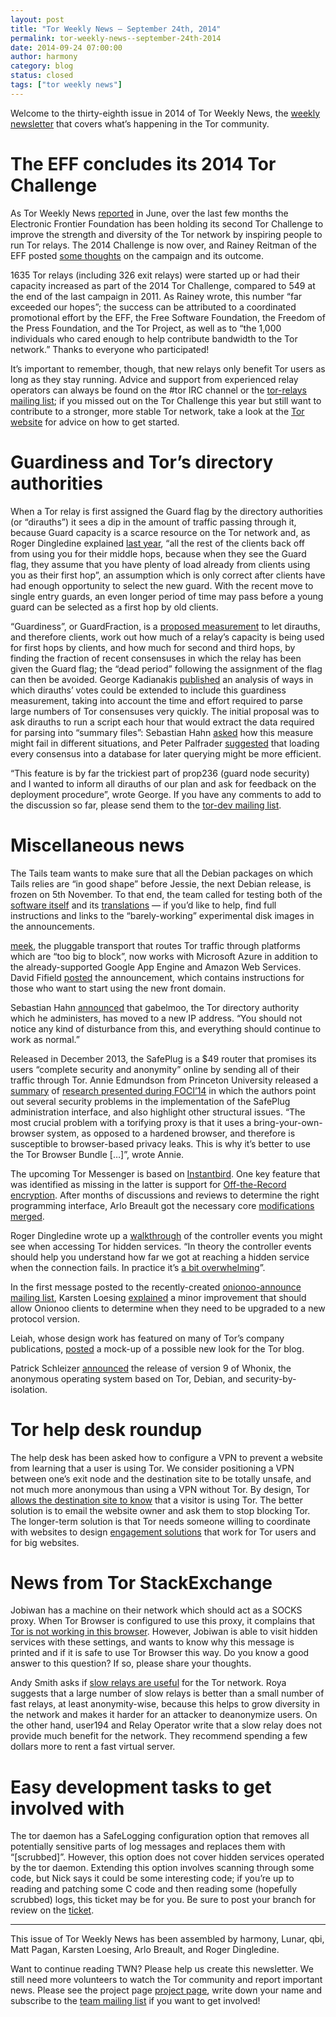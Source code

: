 ```yaml
---
layout: post
title: "Tor Weekly News — September 24th, 2014"
permalink: tor-weekly-news--september-24th-2014
date: 2014-09-24 07:00:00
author: harmony
category: blog
status: closed
tags: ["tor weekly news"]
---
```


Welcome to the thirty-eighth issue in 2014 of Tor Weekly News, the [weekly newsletter](https://lists.torproject.org/cgi-bin/mailman/listinfo/tor-news) that covers what’s happening in the Tor community.

The EFF concludes its 2014 Tor Challenge
========================================

As Tor Weekly News [reported](https://lists.torproject.org/pipermail/tor-news/2014-June/000049.html) in June, over the last few months the Electronic Frontier Foundation has been holding its second Tor Challenge to improve the strength and diversity of the Tor network by inspiring people to run Tor relays. The 2014 Challenge is now over, and Rainey Reitman of the EFF posted [some thoughts](https://www.eff.org/deeplinks/2014/09/tor-challenge-inspires-1635-tor-relays) on the campaign and its outcome.

1635 Tor relays (including 326 exit relays) were started up or had their capacity increased as part of the 2014 Tor Challenge, compared to 549 at the end of the last campaign in 2011. As Rainey wrote, this number “far exceeded our hopes”; the success can be attributed to a coordinated promotional effort by the EFF, the Free Software Foundation, the Freedom of the Press Foundation, and the Tor Project, as well as to “the 1,000 individuals who cared enough to help contribute bandwidth to the Tor network.” Thanks to everyone who participated!

It’s important to remember, though, that new relays only benefit Tor users as long as they stay running. Advice and support from experienced relay operators can always be found on the \#tor IRC channel or the [tor-relays mailing list](https://lists.torproject.org/cgi-bin/mailman/listinfo/tor-relays); if you missed out on the Tor Challenge this year but still want to contribute to a stronger, more stable Tor network, take a look at the [Tor website](https://www.torproject.org/docs/tor-doc-relay) for advice on how to get started.

Guardiness and Tor’s directory authorities
==========================================

When a Tor relay is first assigned the Guard flag by the directory authorities (or “dirauths”) it sees a dip in the amount of traffic passing through it, because Guard capacity is a scarce resource on the Tor network and, as Roger Dingledine explained [last year](https://blog.torproject.org/blog/lifecycle-of-a-new-relay), “all the rest of the clients back off from using you for their middle hops, because when they see the Guard flag, they assume that you have plenty of load already from clients using you as their first hop”, an assumption which is only correct after clients have had enough opportunity to select the new guard. With the recent move to single entry guards, an even longer period of time may pass before a young guard can be selected as a first hop by old clients.

“Guardiness”, or GuardFraction, is a [proposed measurement](https://gitweb.torproject.org/torspec.git/blob/HEAD:/proposals/236-single-guard-node.txt#l101) to let dirauths, and therefore clients, work out how much of a relay’s capacity is being used for first hops by clients, and how much for second and third hops, by finding the fraction of recent consensuses in which the relay has been given the Guard flag; the “dead period” following the assignment of the flag can then be avoided. George Kadianakis [published](https://lists.torproject.org/pipermail/tor-dev/2014-September/007489.html) an analysis of ways in which dirauths’ votes could be extended to include this guardiness measurement, taking into account the time and effort required to parse large numbers of Tor consensuses very quickly. The initial proposal was to ask dirauths to run a script each hour that would extract the data required for parsing into “summary files”: Sebastian Hahn [asked](https://lists.torproject.org/pipermail/tor-dev/2014-September/007526.html) how this measure might fail in different situations, and Peter Palfrader [suggested](https://lists.torproject.org/pipermail/tor-dev/2014-September/007490.html) that loading every consensus into a database for later querying might be more efficient.

“This feature is by far the trickiest part of prop236 (guard node security) and I wanted to inform all dirauths of our plan and ask for feedback on the deployment procedure”, wrote George. If you have any comments to add to the discussion so far, please send them to the [tor-dev mailing list](https://lists.torproject.org/cgi-bin/mailman/listinfo/tor-dev).

Miscellaneous news
==================

The Tails team wants to make sure that all the Debian packages on which Tails relies are “in good shape” before Jessie, the next Debian release, is frozen on 5th November. To that end, the team called for testing both of the [software itself](https://mailman.boum.org/pipermail/tails-testers/2014-September/000071.html) and its [translations](https://mailman.boum.org/pipermail/tails-l10n/2014-September/001553.html) — if you’d like to help, find full instructions and links to the “barely-working” experimental disk images in the announcements.

[meek](https://trac.torproject.org/projects/tor/wiki/doc/meek), the pluggable transport that routes Tor traffic through platforms which are “too big to block”, now works with Microsoft Azure in addition to the already-supported Google App Engine and Amazon Web Services. David Fifield [posted](https://lists.torproject.org/pipermail/tor-dev/2014-September/007525.html) the announcement, which contains instructions for those who want to start using the new front domain.

Sebastian Hahn [announced](https://lists.torproject.org/pipermail/tor-talk/2014-September/034898.html) that gabelmoo, the Tor directory authority which he administers, has moved to a new IP address. “You should not notice any kind of disturbance from this, and everything should continue to work as normal.”

Released in December 2013, the SafePlug is a \$49 router that promises its users “complete security and anonymity” online by sending all of their traffic through Tor. Annie Edmundson from Princeton University released a [summary](https://freedom-to-tinker.com/blog/annee/security-audit-of-safeplug-tor-in-a-box/) of [research presented during FOCI’14](https://www.usenix.org/system/files/conference/foci14/foci14-edmundson.pdf) in which the authors point out several security problems in the implementation of the SafePlug administration interface, and also highlight other structural issues. “The most crucial problem with a torifying proxy is that it uses a bring-your-own-browser system, as opposed to a hardened browser, and therefore is susceptible to browser-based privacy leaks. This is why it’s better to use the Tor Browser Bundle […]”, wrote Annie.

The upcoming Tor Messenger is based on [Instantbird](http://instantbird.com/). One key feature that was identified as missing in the latter is support for [Off-the-Record encryption](https://otr.cypherpunks.ca/). After months of discussions and reviews to determine the right programming interface, Arlo Breault got the necessary core [modifications](https://hg.mozilla.org/comm-central/rev/e2c85d70fda2) [merged](https://hg.mozilla.org/users/florian_queze.net/purple/rev/6550fcf407f0).

Roger Dingledine wrote up a [walkthrough](https://trac.torproject.org/projects/tor/wiki/doc/TorControlPortWalkthrough-HS) of the controller events you might see when accessing Tor hidden services. “In theory the controller events should help you understand how far we got at reaching a hidden service when the connection fails. In practice it’s [a bit overwhelming](https://bugs.torproject.org/13206)”.

In the first message posted to the recently-created [onionoo-announce mailing list](https://lists.torproject.org/cgi-bin/mailman/listinfo/onionoo-announce), Karsten Loesing [explained](https://lists.torproject.org/pipermail/onionoo-announce/2014/000000.html) a minor improvement that should allow Onionoo clients to determine when they need to be upgraded to a new protocol version.

Leiah, whose design work has featured on many of Tor’s company publications, [posted](https://bugs.torproject.org/13117) a mock-up of a possible new look for the Tor blog.

Patrick Schleizer [announced](https://lists.torproject.org/pipermail/tor-talk/2014-September/034909.html) the release of version 9 of Whonix, the anonymous operating system based on Tor, Debian, and security-by-isolation.

Tor help desk roundup
=====================

The help desk has been asked how to configure a VPN to prevent a website from learning that a user is using Tor. We consider positioning a VPN between one’s exit node and the destination site to be totally unsafe, and not much more anonymous than using a VPN without Tor. By design, Tor [allows the destination site to know](https://www.torproject.org/docs/faq.html.en#HideExits) that a visitor is using Tor. The better solution is to email the website owner and ask them to stop blocking Tor. The longer-term solution is that Tor needs someone willing to coordinate with websites to design [engagement solutions](https://blog.torproject.org/blog/call-arms-helping-internet-services-accept-anonymous-users) that work for Tor users and for big websites.

News from Tor StackExchange
===========================

Jobiwan has a machine on their network which should act as a SOCKS proxy. When Tor Browser is configured to use this proxy, it complains that [Tor is not working in this browser](https://tor.stackexchange.com/q/4173/88). However, Jobiwan is able to visit hidden services with these settings, and wants to know why this message is printed and if it is safe to use Tor Browser this way. Do you know a good answer to this question? If so, please share your thoughts.

Andy Smith asks if [slow relays are useful](https://tor.stackexchange.com/q/4050/88) for the Tor network. Roya suggests that a large number of slow relays is better than a small number of fast relays, at least anonymity-wise, because this helps to grow diversity in the network and makes it harder for an attacker to deanonymize users. On the other hand, user194 and Relay Operator write that a slow relay does not provide much benefit for the network. They recommend spending a few dollars more to rent a fast virtual server.

Easy development tasks to get involved with
===========================================

The tor daemon has a SafeLogging configuration option that removes all potentially sensitive parts of log messages and replaces them with “[scrubbed]”. However, this option does not cover hidden services operated by the tor daemon. Extending this option involves scanning through some code, but Nick says it could be some interesting code; if you’re up to reading and patching some C code and then reading some (hopefully scrubbed) logs, this ticket may be for you. Be sure to post your branch for review on the [ticket](https://bugs.torproject.org/2743).

* * * * *

This issue of Tor Weekly News has been assembled by harmony, Lunar, qbi, Matt Pagan, Karsten Loesing, Arlo Breault, and Roger Dingledine.

Want to continue reading TWN? Please help us create this newsletter. We still need more volunteers to watch the Tor community and report important news. Please see the project page [project page](https://trac.torproject.org/projects/tor/wiki/TorWeeklyNews), write down your name and subscribe to the [team mailing list](https://lists.torproject.org/cgi-bin/mailman/listinfo/news-team) if you want to get involved!
